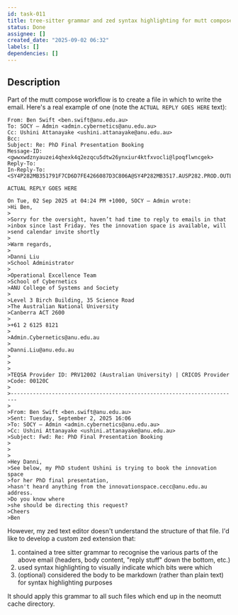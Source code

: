 ```yaml
---
id: task-011
title: tree-sitter grammar and zed syntax highlighting for mutt compose file
status: Done
assignee: []
created_date: "2025-09-02 06:32"
labels: []
dependencies: []
---
```


## Description

Part of the mutt compose workflow is to create a file in which to write the
email. Here's a real example of one (note the `ACTUAL REPLY GOES HERE` text):

```
From: Ben Swift <ben.swift@anu.edu.au>
To: SOCY – Admin <admin.cybernetics@anu.edu.au>
Cc: Ushini Attanayake <ushini.attanayake@anu.edu.au>
Bcc:
Subject: Re: PhD Final Presentation Booking
Message-ID: <gwwxwdznyauzei4qhexk4q2ezqcu5dtw26ynxiur4ktfxvocli@lpoqflwncgek>
Reply-To:
In-Reply-To: <SY4P282MB351791F7CD6D7FE4266087D3C806A@SY4P282MB3517.AUSP282.PROD.OUTLOOK.COM>

ACTUAL REPLY GOES HERE

On Tue, 02 Sep 2025 at 04:24 PM +1000, SOCY – Admin wrote:
>Hi Ben, 
>
>Sorry for the oversight, haven’t had time to reply to emails in that
>inbox since last Friday. Yes the innovation space is available, will
>send calendar invite shortly
>
>Warm regards,
>
>Danni Liu
>School Administrator
>
>Operational Excellence Team
>School of Cybernetics
>ANU College of Systems and Society
>
>Level 3 Birch Building, 35 Science Road
>The Australian National University
>Canberra ACT 2600
>
>+61 2 6125 8121
>
>Admin.Cybernetics@anu.edu.au
>
>Danni.Liu@anu.edu.au
>
> 
>
>TEQSA Provider ID: PRV12002 (Australian University) | CRICOS Provider
>Code: 00120C
>
>------------------------------------------------------------------------
>
>From: Ben Swift <ben.swift@anu.edu.au>
>Sent: Tuesday, September 2, 2025 16:06
>To: SOCY – Admin <admin.cybernetics@anu.edu.au>
>Cc: Ushini Attanayake <ushini.attanayake@anu.edu.au>
>Subject: Fwd: Re: PhD Final Presentation Booking
>
> 
>
>Hey Danni,
>See below, my PhD student Ushini is trying to book the innovation space
>for her PhD final presentation,
>hasn't heard anything from the innovationspace.cecc@anu.edu.au address.
>Do you know where
>she should be directing this request?
>Cheers
>Ben
```

However, my zed text editor doesn't understand the structure of that file. I'd
like to develop a custom zed extension that:

1. contained a tree sitter grammar to recognise the various parts of the above
   email (headers, body content, "reply stuff" down the bottom, etc.)
2. used syntax highlighting to visually indicate which bits were which
3. (optional) considered the body to be markdown (rather than plain text) for
   syntax highlighting purposes

It should apply this grammar to all such files which end up in the neomutt cache
directory.
